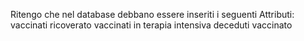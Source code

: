 Ritengo che nel database debbano essere inseriti i seguenti Attributi: vaccinati ricoverato
vaccinati in terapia intensiva
deceduti vaccinato
